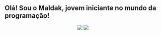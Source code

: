## Olá! Sou o Maldak, jovem iniciante no mundo da programação!
<div display="flex" align="center">
<img src="https://github-readme-stats.vercel.app/api?username=Maldaak&show_icons=true&theme=dracula&border_radius=20"/>
<img src="https://github-readme-stats.vercel.app/api/top-langs/?username=Maldaak&layout=compact&theme=dracula&border_radius=20"/>
</div>
